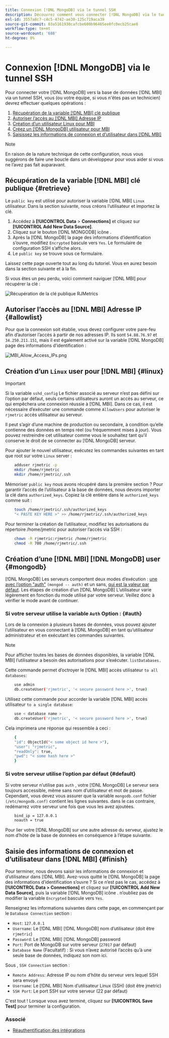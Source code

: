 ```yaml
---
title: Connexion [!DNL MongoDB] via le tunnel SSH
description: Découvrez comment vous connecter [!DNL MongoDB] via le tunnel SSH.
exl-id: 3557a8c7-c4c5-4742-ae30-125c719aca39
source-git-commit: 03a5161930cafcbe600b96465ee0fc0ecb25cae8
workflow-type: tm+mt
source-wordcount: '688'
ht-degree: 0%

---
```


# Connexion [!DNL MongoDB] via le tunnel SSH


Pour connecter votre [!DNL MongoDB] vers la base de données [!DNL MBI] via un tunnel SSH, vous (ou votre équipe, si vous n&#39;êtes pas un technicien) devrez effectuer quelques opérations :

1. [Récupération de la variable [!DNL MBI] clé publique](#retrieve)
1. [Autoriser l’accès au [!DNL MBI] Adresse IP](#allowlist)
1. [Création d’un utilisateur Linux pour MBI](#linux)
1. [Créez un [!DNL MongoDB] utilisateur pour MBI](#mongodb)
1. [Saisissez les informations de connexion et d’utilisateur dans [!DNL MBI]](#finish)

>[!NOTE]
>
>En raison de la nature technique de cette configuration, nous vous suggérons de faire une boucle dans un développeur pour vous aider si vous ne l’avez pas fait auparavant.

## Récupération de la variable [!DNL MBI] clé publique {#retrieve}

Le `public key` est utilisé pour autoriser la variable [!DNL MBI] `Linux` utilisateur. Dans la section suivante, nous créons l’utilisateur et importez la clé.

1. Accédez à **[!UICONTROL Data** > **Connections]** et cliquez sur **[!UICONTROL Add New Data Source]**.
1. Cliquez sur le bouton [!DNL MONGODB] icône .
1. Après la [!DNL MongoDB] la page des informations d’identification s’ouvre, modifiez `Encrypted` bascule vers `Yes`. Le formulaire de configuration SSH s’affiche alors.
1. Le `public key` se trouve sous ce formulaire.

Laissez cette page ouverte tout au long du tutoriel. Vous en aurez besoin dans la section suivante et à la fin.

Si vous êtes un peu perdu, voici comment naviguer [!DNL MBI] pour récupérer la clé :

![Récupération de la clé publique RJMetrics](../../../assets/MongoDB_Public_Key.gif)<!--{:.zoom}-->

## Autoriser l’accès au [!DNL MBI] Adresse IP {#allowlist}

Pour que la connexion soit établie, vous devez configurer votre pare-feu afin d’autoriser l’accès à partir de nos adresses IP. Ils sont `54.88.76.97` et `34.250.211.151`, mais il est également activé sur la variable [!DNL MongoDB] page des informations d’identification :

![MBI_Allow_Access_IPs.png](../../../assets/MBI_allow_access_IPs.png)

## Création d’un `Linux` user pour [!DNL MBI] {#linux}

>[!IMPORTANT]
>
>Si la variable `sshd_config` Le fichier associé au serveur n’est pas défini sur l’option par défaut, seuls certains utilisateurs auront un accès au serveur, ce qui empêchera une connexion réussie à [!DNL MBI]. Dans ce cas, il est nécessaire d’exécuter une commande comme `AllowUsers` pour autoriser le `rjmetric` accès utilisateur au serveur.

Il peut s’agir d’une machine de production ou secondaire, à condition qu’elle contienne des données en temps réel (ou fréquemment mises à jour). Vous pouvez restreindre cet utilisateur comme vous le souhaitez tant qu&#39;il conserve le droit de se connecter au [!DNL MongoDB] serveur.

Pour ajouter le nouvel utilisateur, exécutez les commandes suivantes en tant que root sur votre `Linux` server :

```bash
    adduser rjmetric -p
    mkdir /home/rjmetric
    mkdir /home/rjmetric/.ssh
```

Mémoriser `public key` nous avons récupéré dans la première section ? Pour garantir l’accès de l’utilisateur à la base de données, nous devons importer la clé dans `authorized_keys`. Copiez la clé entière dans le `authorized_keys` comme suit :

```bash
    touch /home/rjmetric/.ssh/authorized_keys
    "< PASTE KEY HERE >" >> /home/rjmetric/.ssh/authorized_keys
```

Pour terminer la création de l’utilisateur, modifiez les autorisations du répertoire /home/jmetric pour autoriser l’accès via SSH :

```bash
    chown -R rjmetric:rjmetric /home/rjmetric
    chmod -R 700 /home/rjmetric/.ssh
```

## Création d’une [!DNL MBI] [!DNL MongoDB] user {#mongodb}

[!DNL MongoDB] Les serveurs comportent deux modes d’exécution : [une avec l’option &quot;auth&quot;](#auth) `(mongod -- auth)` et un sans, [qui est la valeur par défaut](#default). Les étapes de création d’un [!DNL MongoDB] L’utilisateur varie légèrement en fonction du mode utilisé par votre serveur. Veillez donc à vérifier le mode avant de continuer.

### Si votre serveur utilise la variable `Auth` Option : {#auth}

Lors de la connexion à plusieurs bases de données, vous pouvez ajouter l’utilisateur en vous connectant à [!DNL MongoDB] en tant qu’utilisateur administrateur et en exécutant les commandes suivantes.

>[!NOTE]
>
>Pour afficher toutes les bases de données disponibles, la variable [!DNL MBI] l’utilisateur a besoin des autorisations pour s’exécuter. `listDatabases.`

Cette commande permet d’octroyer le [!DNL MBI] accès utilisateur `to all databases`:

```bash
    use admin
    db.createUser('rjmetric', '< secure password here >', true)
```

Utilisez cette commande pour accorder la variable [!DNL MBI] accès utilisateur `to a single database`:

```bash
    use < database name >
    db.createUser('rjmetric', '< secure password here >', true)
```

Cela imprimera une réponse qui ressemble à ceci :

```bash
    {
    "id": ObjectId("< some object id here >"),
    "user": "rjmetric",
    "readOnly": true,
    "pwd": "< some hash here >"
    }
```

### Si votre serveur utilise l’option par défaut {#default}

Si votre serveur n’utilise pas `auth` , votre [!DNL MongoDB] Le serveur sera toujours accessible, même sans nom d’utilisateur et mot de passe. Cependant, vous devez vous assurer que la variable `mongodb.conf` fichier `(/etc/mongodb.conf)` contient les lignes suivantes. dans le cas contraire, redémarrez votre serveur une fois que vous les avez ajoutées.

```bash
    bind_ip = 127.0.0.1
    noauth = true
```

Pour lier votre [!DNL MongoDB] sur une autre adresse du serveur, ajustez le nom d’hôte de la base de données en conséquence à l’étape suivante.

## Saisie des informations de connexion et d’utilisateur dans [!DNL MBI] {#finish}

Pour terminer, nous devons saisir les informations de connexion et d’utilisateur dans [!DNL MBI]. Avez-vous quitté le [!DNL MongoDB] la page des informations d’identification s’ouvre ? Si ce n’est pas le cas, accédez à **[!UICONTROL Data > Connections]** et cliquez sur **[!UICONTROL Add New Data Source]**, puis la variable [!DNL MongoDB] icône . n’oubliez pas de modifier la variable `Encrypted` bascule vers `Yes`.

Renseignez les informations suivantes dans cette page, en commençant par le `Database Connection` section :

* `Host`: `127.0.0.1`
* `Username`: Le [!DNL MBI] [!DNL MongoDB] nom d’utilisateur (doit être `rjmetric`)
* `Password`: Le [!DNL MBI] [!DNL MongoDB] password
* `Port`: Port de MongoDB sur votre serveur (`27017` par défaut)
* `Database Name` (Facultatif) : Si vous n’avez autorisé l’accès qu’à une seule base de données, indiquez son nom ici.

Sous , `SSH Connection` section :

* `Remote Address`: Adresse IP ou nom d’hôte du serveur vers lequel SSH sera envoyé
* `Username`: Le [!DNL MBI] Nom d’utilisateur Linux (SSH) (doit être jmetric)
* `SSH Port`: Le port SSH sur votre serveur (22 par défaut)

C&#39;est tout ! Lorsque vous avez terminé, cliquez sur **[!UICONTROL Save Test]** pour terminer la configuration.

### Associé

* [Réauthentification des intégrations](https://support.magento.com/hc/en-us/articles/360016733151)
